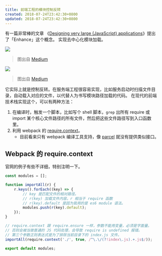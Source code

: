 ```yaml
---
title: 前端工程的模块控制反转
created: 2018-07-24T23:42:30+0800
updated: 2018-07-24T23:42:30+0800
---
```



有一篇非常棒的文章 《[Designing very large (JavaScript) applications][B1]》提出了「Enhance」这个概念。
实现去中心化模块加载。

![](https://cdn-images-1.medium.com/max/1600/1*Y9AgFj90bpFsKq6e7o7Jbw.png)
> 图出自 [Medium][B1]

![](https://cdn-images-1.medium.com/max/1600/1*bDH4yzG0mrrYlrs2C9twsA.png)
> 图出自 [Medium][B1]


它实际上就是控制反转。在服务端工程很容易实现，比如服务启动时扫描文件目录，自动载入对应的文件，以代替人为书写模块路径加载的代码。
在现代的前端技术栈实现这个，可以有两种方法：

1. 在编译时，触发一个脚本，比如写个 shell 脚本，`grep` 出所有 require 或 import 某个核心文件路径的所有文件，然后把这些文件路径写到入口函数里。
2. 利用 webpack 的 [require.context](https://webpack.js.org/guides/dependency-management/#require-context)。
    - 目前看来只有 webpack 编译工具支持，像 [parcel](https://parceljs.org) 就没有提供类似接口。

[B1]: https://medium.com/@cramforce/designing-very-large-javascript-applications-6e013a3291a3

## Webpack 的 require.context

官网的例子有些不详细，特别注明一下。

```js
const modules = [];

function importAll(r) {
    r.keys().forEach((key) => {
        // key 是匹配文件的相对路径。
        // r(key) 加载文件内容。r 相当于 require 函数
        // r(key).default 是因为我用的是 es6 module 语法。
        modules.push(r(key).default);
    });
}

// require.context 跟 require.ensure 一样，参数不能用变量，必须是字面量。
// 否则会被当做普通的 JS 代码处理，会导致 require is undefined 报错。
// 第三个参数正则表达式是为了排除当前目录下的 index.js 文件。
importAll(require.context('./', true, /^\.\/(?!index\.js).+.js$/));

export default modules;
```
